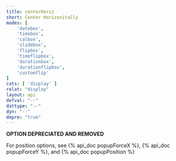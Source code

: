 ```yaml
---
title: centerHoriz
short: Center Horizonitally
modes: [
	'datebox',
	'timebox',
	'calbox',
	'slidebox',
	'flipbox',
	'timeflipbox',
	'durationbox',
	'durationflipbox',
	'customflip'
]
cats: [ 'display' ]
relat: "display"
layout: api
defval: "--"
dattype: "--"
dyn: "--"
depre: "true"
---
```


**OPTION DEPRECIATED AND REMOVED**

For position options, see {% api_doc popupForceX %}, {% api_doc popupForceY %}, and {% api_doc popupPosition %}
